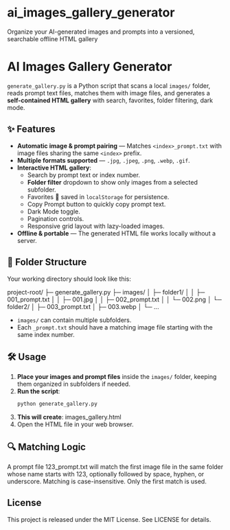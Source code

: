 # ai_images_gallery_generator
Organize your AI-generated images and prompts into a versioned, searchable offline HTML gallery

# AI Images Gallery Generator

`generate_gallery.py` is a Python script that scans a local `images/` folder, reads prompt text files, matches them with image files, and generates a **self-contained HTML gallery** with search, favorites, folder filtering, dark mode.

## ✨ Features

- **Automatic image & prompt pairing** — Matches `<index>_prompt.txt` with image files sharing the same `<index>` prefix.
- **Multiple formats supported** — `.jpg`, `.jpeg`, `.png`, `.webp`, `.gif`.
- **Interactive HTML gallery**:
  - Search by prompt text or index number.
  - **Folder filter** dropdown to show only images from a selected subfolder.
  - Favorites 💖 saved in `localStorage` for persistence.
  - Copy Prompt button to quickly copy prompt text.
  - Dark Mode toggle.
  - Pagination controls.
  - Responsive grid layout with lazy-loaded images.
- **Offline & portable** — The generated HTML file works locally without a server.

## 📂 Folder Structure

Your working directory should look like this:

project-root/
├─ generate_gallery.py
├─ images/
│ ├─ folder1/
│ │ ├─ 001_prompt.txt
│ │ ├─ 001.jpg
│ │ ├─ 002_prompt.txt
│ │ └─ 002.png
│ └─ folder2/
│ ├─ 003_prompt.txt
│ ├─ 003.webp
│ └─ ...

- `images/` can contain multiple subfolders.
- Each `_prompt.txt` should have a matching image file starting with the same index number.

## 🛠 Usage

1. **Place your images and prompt files** inside the `images/` folder, keeping them organized in subfolders if needed.
2. **Run the script**:
   ```bash
   python generate_gallery.py
3. **This will create**:
   images_gallery.html
4. Open the HTML file in your web browser.

## 🔍 Matching Logic

A prompt file 123_prompt.txt will match the first image file in the same folder whose name starts with 123, optionally followed by space, hyphen, or underscore.
Matching is case-insensitive.
Only the first match is used.

## License

This project is released under the MIT License. See LICENSE for details.
